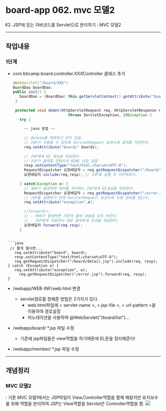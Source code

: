 # board-app 062. mvc 모델2
062. JSP에 있는 자바코드를  Servlet으로 분리하기 : MVC 모델2

-------------------------------------------------------------------------------

## 작업내용

### 1단계
 - com.bticamp.board.controller.XXXController 클래스 추가
   ```java
   @WebServlet("/board/XXX")
   BoardDao boardDao;
   public init() {
   	  boardDao = (BoardDao) this.getServletContext().getAttribute("boardDao");
    }
    
    protected void doGet(HttpServletRequest req, HttpServletResponse resp) 
    						throws ServletException, IOException {
      try {
      
        ~~ java 문법 ~~
        
        // delete를 제외하고 모두 있음. 
        // JSP가 사용할 수 있도록 ServletRequest 보관소에 결과를 저장한다.
        req.setAttribute("boards" boards);
        
        // JSP에게 UI 생성을 위임한다.
        // JSP가 출력할 콘텐츠의 MIME 타입 설정
        resp.setContentType("text/html.charset=UTF-8");
        RequestDispatcher 요청배달자 = req.getRequestDispatcher("/board/list.jsp");
        요청배달자.include(req,resp); // JSP를 실행 후 리턴해준다. 
      
      } catch(Exception e) {
        // 예외가 발생하면 예외를 처리하는 JSP에게 UI생성을 위임한다.
        RequestDispatcher 요청배달자 = req.getRequestDispatcher("/error.jsp");
        // JSP를 실행하기 전에 ServletRequest 보관소에 오류 정보를 담는다.
        req.setAttribute("exception",e);
              
        //forward();
        // - 예외가 발생하면 기존의 출력 내용을 모두 버린다.
        // - JSP에게 처음부터 새로 출력하게 전권을 위임한다. 
        요청배달자.forward(req.resp);
      }
  ```
    
   ```java
   	// 짧게 줄이면...
      req.setAttribute("board", board);
      resp.setContentType("text/html;charset=UTF-8");
      req.getRequestDispatcher("/board/detail.jsp").include(req, resp);
   } catch (Exception e) {
   	  req.setAttribute("exception", e);
    	req.getRequestDispatcher("/error.jsp").forward(req, resp);
   }
  ```
   
 - /webapp/WEB-INF/web.html 변경
   - servlet경로를 정해준 방법은 2가지가 있다.
     - web.html파일에 < servlet-name >, < jsp-file >, < url-pattern >을 이용하여 경로설정
     - 어노테이션을 사용하여 @WebServlet("/board/list")...

 - /webapp/board/ *.jsp 파일 수정
	- 기존에 jsp파일들은 view역할을 하기때문에 EL문을 정리해준다! 
  
 - /webapp/member/ *.jsp 파일 수정
 
----------
## 개념정리
### MVC 모델2
: 기존 MVC 모델1에서는 JSP파일이 View,Controller역할을 함께 해왔지만 유지보수를 위해 역할을 분리하여 JSP는 View역할을 Servlet은 Controller역할을 함.
![](https://velog.velcdn.com/images/hyun5no/post/ec67fe51-58aa-4cc7-8e8c-41777005374d/image.png)
